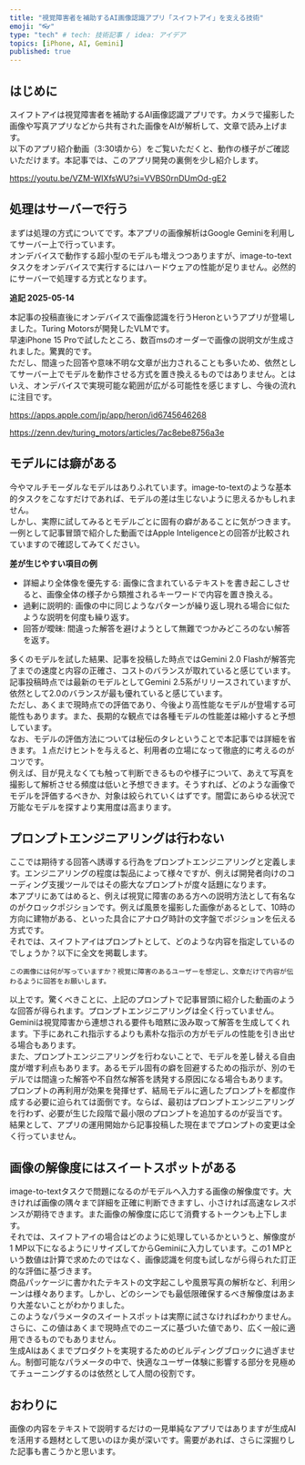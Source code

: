 ```yaml
---
title: "視覚障害者を補助するAI画像認識アプリ「スイフトアイ」を支える技術"
emoji: "👓"
type: "tech" # tech: 技術記事 / idea: アイデア
topics: [iPhone, AI, Gemini]
published: true
---
```

## はじめに

スイフトアイは視覚障害者を補助するAI画像認識アプリです。カメラで撮影した画像や写真アプリなどから共有された画像をAIが解析して、文章で読み上げます。  
以下のアプリ紹介動画（3:30頃から）をご覧いただくと、動作の様子がご確認いただけます。本記事では、このアプリ開発の裏側を少し紹介します。  

https://youtu.be/VZM-WIXfsWU?si=VVBS0rnDUmOd-gE2

## 処理はサーバーで行う

まずは処理の方式についてです。本アプリの画像解析はGoogle Geminiを利用してサーバー上で行っています。  
オンデバイスで動作する超小型のモデルも増えつつありますが、image-to-textタスクをオンデバイスで実行するにはハードウェアの性能が足りません。必然的にサーバーで処理する方式となります。  

**追記 2025-05-14**

本記事の投稿直後にオンデバイスで画像認識を行うHeronというアプリが登場しました。Turing Motorsが開発したVLMです。  
早速iPhone 15 Proで試したところ、数百msのオーダーで画像の説明文が生成されました。驚異的です。  
ただし、間違った回答や意味不明な文章が出力されることも多いため、依然としてサーバー上でモデルを動作させる方式を置き換えるものではありません。とはいえ、オンデバイスで実現可能な範囲が広がる可能性を感じますし、今後の流れに注目です。  

https://apps.apple.com/jp/app/heron/id6745646268

https://zenn.dev/turing_motors/articles/7ac8ebe8756a3e

## モデルには癖がある

今やマルチモーダルなモデルはありふれています。image-to-textのような基本的タスクをこなすだけであれば、モデルの差は生じないように思えるかもしれません。  
しかし、実際に試してみるとモデルごとに固有の癖があることに気がつきます。一例として記事冒頭で紹介した動画ではApple Inteligenceとの回答が比較されていますので確認してみてください。  

**差が生じやすい項目の例**

- 詳細より全体像を優先する: 画像に含まれているテキストを書き起こしさせると、画像全体の様子から類推されるキーワードで内容を置き換える。
- 過剰に説明的: 画像の中に同じようなパターンが繰り返し現れる場合に似たような説明を何度も繰り返す。
- 回答が曖昧: 間違った解答を避けようとして無難でつかみどころのない解答を返す。

多くのモデルを試した結果、記事を投稿した時点ではGemini 2.0 Flashが解答完了までの速度と内容の正確さ、コストのバランスが取れていると感じています。記事投稿時点では最新のモデルとしてGemini 2.5系がリリースされていますが、依然として2.0のバランスが最も優れていると感じています。  
ただし、あくまで現時点での評価であり、今後より高性能なモデルが登場する可能性もあります。また、長期的な観点では各種モデルの性能差は縮小すると予想しています。  
なお、モデルの評価方法については秘伝のタレということで本記事では詳細を省きます。１点だけヒントを与えると、利用者の立場になって徹底的に考えるのがコツです。  
例えば、目が見えなくても触って判断できるものや様子について、あえて写真を撮影して解析させる頻度は低いと予想できます。そうすれば、どのような画像でモデルを評価するべきか、対象は絞られていくはずです。闇雲にあらゆる状況で万能なモデルを探すより実用度は高まります。  

## プロンプトエンジニアリングは行わない

ここでは期待する回答へ誘導する行為をプロンプトエンジニアリングと定義します。エンジニアリングの程度は製品によって様々ですが、例えば開発者向けのコーディング支援ツールではその膨大なプロンプトが度々話題になります。  
本アプリにあてはめると、例えば視覚に障害のある方への説明方法として有名なのがクロックポジションです。例えば風景を撮影した画像があるとして、10時の方向に建物がある、といった具合にアナログ時計の文字盤でポジションを伝える方式です。  
それでは、スイフトアイはプロンプトとして、どのような内容を指定しているのでしょうか？以下に全文を掲載します。  

```text
この画像には何が写っていますか？視覚に障害のあるユーザーを想定し、文章だけで内容が伝わるように回答をお願いします。
```

以上です。驚くべきことに、上記のプロンプトで記事冒頭に紹介した動画のような回答が得られます。プロンプトエンジニアリングは全く行っていません。  
Geminiは視覚障害から連想される要件も暗黙に汲み取って解答を生成してくれます。下手にあれこれ指示するよりも素朴な指示の方がモデルの性能を引き出せる場合もあります。  
また、プロンプトエンジニアリングを行わないことで、モデルを差し替える自由度が増す利点もあります。あるモデル固有の癖を回避するための指示が、別のモデルでは間違った解答や不自然な解答を誘発する原因になる場合もあります。  
プロンプトの再利用が効果を発揮せず、結局モデルに適したプロンプトを都度作成する必要に迫られては面倒です。ならば、最初はプロンプトエンジニアリングを行わず、必要が生じた段階で最小限のプロンプトを追加するのが妥当です。  
結果として、アプリの運用開始から記事投稿した現在までプロンプトの変更は全く行っていません。  

## 画像の解像度にはスイートスポットがある

image-to-textタスクで問題になるのがモデルへ入力する画像の解像度です。大きければ画像の隅々まで詳細を正確に判断できますし、小さければ高速なレスポンスが期待できます。また画像の解像度に応じて消費するトークンも上下します。  
それでは、スイフトアイの場合はどのように処理しているかというと、解像度が1 MP以下になるようにリサイズしてからGeminiに入力しています。この1 MPという数値は計算で求めたのではなく、画像認識を何度も試しながら得られた訂正的な評価に基づきます。  
商品パッケージに書かれたテキストの文字起こしや風景写真の解析など、利用シーンは様々あります。しかし、どのシーンでも最低限確保するべき解像度はあまり大差ないことがわかりました。  
このようなパラメータのスイートスポットは実際に試さなければわかりません。さらに、この値はあくまで現時点でのニーズに基づいた値であり、広く一般に適用できるものでもありません。  
生成AIはあくまでプロダクトを実現するためのビルディングブロックに過ぎません。制御可能なパラメータの中で、快適なユーザー体験に影響する部分を見極めてチューニングするのは依然として人間の役割です。  

## おわりに

画像の内容をテキストで説明するだけの一見単純なアプリではありますが生成AIを活用する題材として思いのほか奥が深いです。需要があれば、さらに深掘りした記事も書こうかと思います。  
